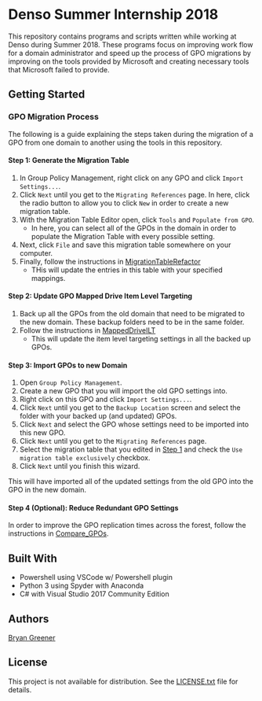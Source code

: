 # Denso Summer Internship 2018

This repository contains programs and scripts written while working at Denso during Summer 2018. These programs focus on improving work flow for a domain administrator and speed up the process of GPO migrations by improving on the tools provided by Microsoft and creating necessary tools that Microsoft failed to provide.

## Getting Started

### GPO Migration Process

The following is a guide explaining the steps taken during the migration of a GPO from one domain to another using the tools in this repository.

#### Step 1: Generate the Migration Table

1. In Group Policy Management, right click on any GPO and click `Import Settings...`.
2. Click `Next` until you get to the `Migrating References` page. In here, click the radio button to allow you to click `New` in order to create a new migration table. 
3. With the Migration Table Editor open, click `Tools` and `Populate from GPO`. 
   * In here, you can select all of the GPOs in the domain in order to populate the Migration Table with every possible setting. 
4. Next, click `File` and save this migration table somewhere on your computer.
5. Finally, follow the instructions in [MigrationTableRefactor](https://github.com/bryangreener/Denso/tree/master/MigrationTableRefactor)
   * THis will update the entries in this table with your specified mappings.

#### Step 2: Update GPO Mapped Drive Item Level Targeting

1. Back up all the GPOs from the old domain that need to be migrated to the new domain. These backup folders need to be in the same folder.
2. Follow the instructions in [MappedDriveILT](https://github.com/bryangreener/Denso/tree/master/MappedDriveILT)
   * This will update the item level targeting settings in all the backed up GPOs.

#### Step 3: Import GPOs to new Domain

1. Open `Group Policy Management`.
2. Create a new GPO that you will import the old GPO settings into.
3. Right click on this GPO and click `Import Settings...`.
4. Click `Next` until you get to the `Backup Location` screen and select the folder with your backed up (and updated) GPOs.
5. Click `Next` and select the GPO whose settings need to be imported into this new GPO.
6. Click `Next` until you get to the `Migrating References` page.
7. Select the migration table that you edited in [Step 1](#step-1-generating-the-migration-table) and check the `Use migration table exclusively` checkbox.
8. Click `Next` until you finish this wizard.

This will have imported all of the updated settings from the old GPO into the GPO in the new domain.

#### Step 4 (Optional): Reduce Redundant GPO Settings

In order to improve the GPO replication times across the forest, follow the instructions in [Compare_GPOs](https://github.com/bryangreener/Denso/tree/master/Compare_GPOs).

## Built With

* Powershell using VSCode w/ Powershell plugin
* Python 3 using Spyder with Anaconda
* C# with Visual Studio 2017 Community Edition

## Authors

[Bryan Greener](https://github.com/bryangreener)

## License

This project is not available for distribution. See the [LICENSE.txt](https://github.com/bryangreener/Denso/blob/master/LICENSE.txt) file for details.
